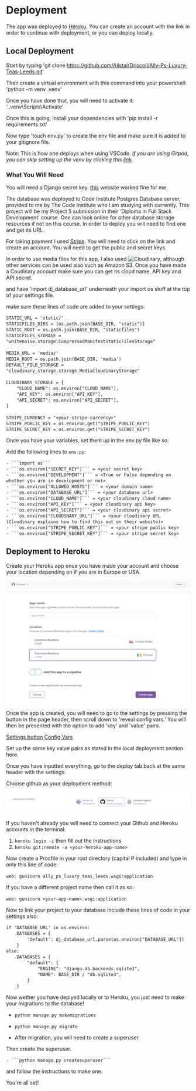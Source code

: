 # Deployment

The app was deployed to [Heroku](https://heroku.com). You can create an account with the link in order to continue with deployment, or you can deploy locally.

## Local Deployment

Start by typing 'git clone https://github.com/AlistairDriscoll/Ally-Ps-Luxury-Teas-Leeds.git'

Then create a virtual environment with this command into your powershell: 'python -m venv .venv'

Once you have done that, you will need to activate it: '.\.venv\Scripts\Activate'

Once this is going, install your dependencies with 'pip install -r requirements.txt'

Now type 'touch env.py' to create the env file and make sure it is added to your gitignore file.

Note: This is how one deploys when using VSCode. *If you are using Gitpod, you can skip setting up the venv by clicking this [link](https://gitpod.io/#https://github.com/AlistairDriscoll/Ally-Ps-Luxury-Teas-Leeds.git).*


### What You Will Need

You will need a Django secret key. [this](https://djecrety.ir/) website worked fine for me.

The database was deployed to Code Institute Postgres Database server, provided to me by The Code Institute who I am studying with currently. This project will be my Project 5 submission in their 'Diploma in Full Stack Development' course. One can look online for other database storage resources if not on this course. In order to deploy you will need to find one and get its URL.


For taking payment I used [Stripe](https://stripe.com). You will need to click on the link and create an account. You will need to get the public and secret keys.

In order to use media files for this app, I also used ![Cloudinary](https://cloudinary.com), although other services can be used also such as Amazon S3. Once you have made a Coudinary account make sure you can get its cloud name, API key and API secret.


and have 'import dj_database_url' underneath your import os stuff at the top of your settings file.

make sure these lines of code are added to your settings:


```
STATIC_URL = 'static/'
STATICFILES_DIRS = [os.path.join(BASE_DIR, "static")]
STATIC_ROOT = os.path.join(BASE_DIR, "staticfiles")
STATICFILES_STORAGE = "whitenoise.storage.CompressedManifestStaticFilesStorage"

MEDIA_URL = 'media/'
MEDIA_ROOT = os.path.join(BASE_DIR, 'media')
DEFAULT_FILE_STORAGE = "cloudinary_storage.storage.MediaCloudinaryStorage"

CLOUDINARY_STORAGE = {
    "CLOUD_NAME": os.environ["CLOUD_NAME"],
    "API_KEY": os.environ["API_KEY"],
    "API_SECRET": os.environ["API_SECRET"],
}

STRIPE_CURRENCY = "<your-stripe-currency>"
STRIPE_PUBLIC_KEY = os.environ.get("STRIPE_PUBLIC_KEY")
STRIPE_SECRET_KEY = os.environ.get("STRIPE_SECRET_KEY")

```
Once you have your variables, set them up in the env.py file like so:

Add the following lines to ```env.py```:

    - ```import os```
    - ```os.environ["SECRET_KEY"]``` = <your secret key>
    - ```os.environ["DEVELOPMENT"]``` = <True or False depending on whether you are in development or not>
    - ```os.environ["ALLOWED_HOSTS"]``` = <your domain name>
    - ```os.environ["DATABASE_URL"]``` = <your database url>
    - ```os.environ["CLOUD_NAME"]``` = <your cloudinary cloud name>
    - ```os.environ["API_KEY"]``` = <your cloudinary api key>
    - ```os.environ["API_SECRET"]``` = <your cloudinary api secret>
    - ```os.environ["CLOUDINARY_URL"]``` = <your cloudinary URL (Cloudinary explains how to find this out on their website)>
    - ```os.environ["STRIPE_PUBLIC_KEY"]``` = <your stripe public key>
    - ```os.environ["STRIPE_SECRET_KEY"]``` = <your stripe secret key>


## Deployment to Heroku

Create your Heroku app once you have made your account and choose your location depending on if you are in Europe or USA.

![New app button](documentation/deployment/create-app.png)
![Choose location section](documentation/deployment/choose-location.png)

Once the app is created, you will need to go to the settings by pressing the button in the page header, then scroll down to 'reveal config vars.' You will then be presented with the option to add 'key' and 'value' pairs.

[Settings button](documentation/deployment/settings-btn.png)
[Config Vars](documentation/deployment/config-vars.png)

Set up the same key value pairs as stated in the local deployment section here.

Once you have inputted everything, go to the deploy tab back at the same header with the settings.

Choose github as your deployment method:

![Deployment method](documentation/deployment/deployment-method.png)

If you haven't already you will need to connect your Github and Heroku accounts in the terminal:

1) ```heroku login -i``` then fill out the instructions
2) ```heroku git:remote -a <your-heroku-app-name>```

Now create a Procfile in your root directory (capital P included) and type in only this line of code:

```web: gunicorn ally_ps_luxury_teas_leeds.wsgi:application```

If you have a different project name then call it as so:

```web: gunicorn <your-app-name>.wsgi:application```

Now to link your project to your database include these lines of code in your settings also:

```
if 'DATABASE_URL' in os.environ:
    DATABASES = {
        'default': dj_database_url.parse(os.environ["DATABASE_URL"])
    }
else:
    DATABASES = {
        "default": {
            "ENGINE": "django.db.backends.sqlite3",
            "NAME": BASE_DIR / "db.sqlite3",
        }
    }
```

Now wether you have deplyed locally or to Heroku, you just need to make your migrations to the database!

- ```python manage.py makemigrations```
- ```python manage.py migrate```

- After migration, you will need to create a superuser.


Then create the superuser.

    - ```python manage.py createsuperuser```

and follow the instructions to make one.

You're all set!